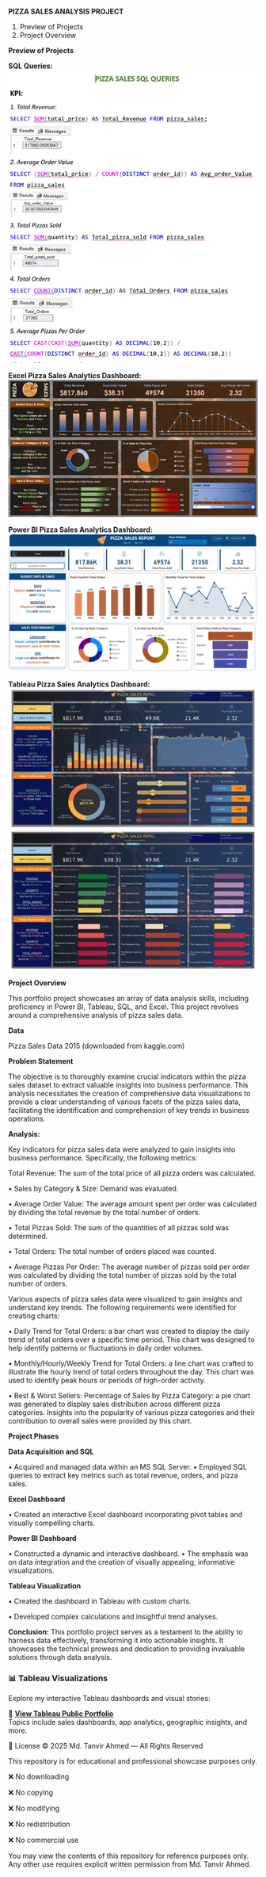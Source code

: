**PIZZA SALES ANALYSIS PROJECT**

1. Preview of Projects
2. Project Overview

**Preview of Projects**

**SQL Queries:**
![SQL Pizza Sales Queries](https://github.com/md-ahmed-tanvir/SQL-Tableau-PowerBI-Excel-Pizza-Sales-Analysis-Project/blob/main/273617215-cf639cef-0979-4629-a6c7-010f10247f39.jpg)

**Excel Pizza Sales Analytics Dashboard:**
![Excel Pizza Sales Dashboard](https://github.com/md-ahmed-tanvir/SQL-Tableau-PowerBI-Excel-Pizza-Sales-Analysis-Project/blob/main/273617525-5334b852-80cd-4dd2-b55b-0027069a794f.jpg)

**Power BI Pizza Sales Analytics Dashboard:**
![Pizza Sales Power Bi](https://github.com/md-ahmed-tanvir/SQL-Tableau-PowerBI-Excel-Pizza-Sales-Analysis-Project/blob/main/273617689-291f54ce-f7e7-4279-b25e-52db52494cf7.jpg)

**Tableau Pizza Sales Analytics Dashboard:**
![Pizza Sales Home](https://github.com/md-ahmed-tanvir/SQL-Tableau-PowerBI-Excel-Pizza-Sales-Analysis-Project/blob/main/273617766-5391837f-95c0-4842-9a43-73f5517ebc1f.png)
![Pizza Sales Best   Worst Sellers](https://github.com/md-ahmed-tanvir/SQL-Tableau-PowerBI-Excel-Pizza-Sales-Analysis-Project/blob/main/273617801-11804e37-f69f-46b1-9e4d-54466d61e433.png)

**Project Overview**

This portfolio project showcases an array of data analysis skills, including proficiency in Power BI, Tableau, SQL, and Excel. This project revolves around a comprehensive analysis of pizza sales data.

**Data**

Pizza Sales Data 2015 (downloaded from kaggle.com)

**Problem Statement**

The objective is to thoroughly examine crucial indicators within the pizza sales dataset to extract valuable insights into business performance. This analysis necessitates the creation of comprehensive data visualizations to provide a clear understanding of various facets of the pizza sales data, facilitating the identification and comprehension of key trends in business operations.

**Analysis:**

Key indicators for pizza sales data were analyzed to gain insights into business performance. Specifically, the following metrics:

Total Revenue: The sum of the total price of all pizza orders was calculated.

• Sales by Category & Size: Demand was evaluated.

• Average Order Value: The average amount spent per order was calculated by dividing the total revenue by the total number of orders.

• Total Pizzas Sold: The sum of the quantities of all pizzas sold was determined.

• Total Orders: The total number of orders placed was counted.

• Average Pizzas Per Order: The average number of pizzas sold per order was calculated by dividing the total number of pizzas sold by the total number of orders.

Various aspects of pizza sales data were visualized to gain insights and understand key trends. The following requirements were identified for creating charts:

• Daily Trend for Total Orders: a bar chart was created to display the daily trend of total orders over a specific time period. This chart was designed to help identify patterns or fluctuations in daily order volumes.

• Monthly/Hourly/Weekly Trend for Total Orders: a line chart was crafted to illustrate the hourly trend of total orders throughout the day. This chart was used to identify peak hours or periods of high-order activity.

• Best & Worst Sellers: Percentage of Sales by Pizza Category: a pie chart was generated to display sales distribution across different pizza categories. Insights into the popularity of various pizza categories and their contribution to overall sales were provided by this chart.

**Project Phases**

**Data Acquisition and SQL**

• Acquired and managed data within an MS SQL Server.
• Employed SQL queries to extract key metrics such as total revenue, orders, and pizza sales.

**Excel Dashboard** 

• Created an interactive Excel dashboard incorporating pivot tables and visually compelling charts.

**Power BI Dashboard** 

• Constructed a dynamic and interactive dashboard.
• The emphasis was on data integration and the creation of visually appealing, informative visualizations.

**Tableau Visualization** 

• Created the dashboard in Tableau with custom charts.

• Developed complex calculations and insightful trend analyses.

**Conclusion:**
This portfolio project serves as a testament to the ability to harness data effectively, transforming it into actionable insights. It showcases the technical prowess and dedication to providing invaluable solutions through data analysis.

### 📊 Tableau Visualizations

Explore my interactive Tableau dashboards and visual stories:

🔗 **[View Tableau Public Portfolio](https://public.tableau.com/app/profile/md.tanvir.ahmed8315/vizzes)**  
Topics include sales dashboards, app analytics, geographic insights, and more.


📄 License
© 2025 Md. Tanvir Ahmed — All Rights Reserved

This repository is for educational and professional showcase purposes only.

❌ No downloading

❌ No copying

❌ No modifying

❌ No redistribution

❌ No commercial use

You may view the contents of this repository for reference purposes only.
Any other use requires explicit written permission from Md. Tanvir Ahmed.
